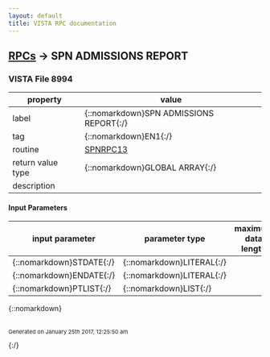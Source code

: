```yaml
---
layout: default
title: VISTA RPC documentation
---
```




## [RPCs](TableOfContent.md) &#8594; SPN ADMISSIONS REPORT 



### VISTA File 8994 


 property | value 
--- | --- 
 label | {::nomarkdown}SPN ADMISSIONS REPORT{:/}
 tag | {::nomarkdown}EN1{:/}
 routine | [SPNRPC13](http://code.osehra.org/dox/Routine_SPNRPC13_source.html)
 return value type | {::nomarkdown}GLOBAL ARRAY{:/}
 description | 

#### Input Parameters

| input parameter | parameter type | maximum data length | required | description | 
| --- | --- | --- | --- | --- | 
| {::nomarkdown}STDATE{:/} | {::nomarkdown}LITERAL{:/} |  |  |  | 
| {::nomarkdown}ENDATE{:/} | {::nomarkdown}LITERAL{:/} |  |  |  | 
| {::nomarkdown}PTLIST{:/} | {::nomarkdown}LIST{:/} |  |  |  | 

{::nomarkdown} <br/><br/><p style="font-size: 11px">Generated on January 25th 2017, 12:25:50 am</p>{:/}